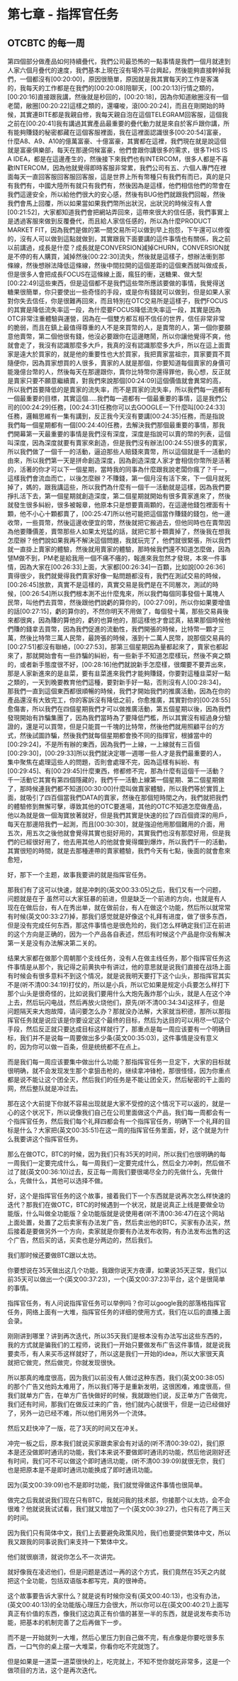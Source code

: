 # 第七章 - 指挥官任务

## OTCBTC 的每一周

第四個部分做產品如何持續疊代，我們公司最恐怖的一點事情是我們一個月就達到人家六個月疊代的速度，我們基本上現在沒有場外平台興起，然後能夠直接幹掉我們，一個都沒有[00:20:00]，原因很簡單，原因就是我其實每天的工作是客滿的，我每天的工作都是在我們的[00:20:08]陪聊天，[00:20:13]行情之類的，[00:20:16]直接跟我講，然後就是秒回的，[00:20:18]，因為你知道敝圈沒有一個老闆，敝圈[00:20:22]這樣之類的，還囉唆，滾[00:20:24]，而且在剛開始的時候，其實連BITE都是我親自修，我每天親自泡在這個TELEGRAM回客服，這個我之前在[00:20:41]我有講過其實產品最重要的疊代動力就是來自於客戶跟你講，所有能夠賺錢的秘密都藏在這個客服裡面，我在這裡面認識很多[00:20:54]富豪，什麼A8、A9、A10的億萬富豪、十億富豪，其實都在這裡，我們現在就是說這個就是富豪俱樂部，每天在那邊伺候富豪，他們會跟你講很多的需求，很多THIS  IS A  IDEA，都是在這邊產生的，然後接下來我們也有INTERCOM，很多人都是不喜歡INTERCOM，因為他就覺得即時客服非常累，我們公司有五、六個人專門在裡面每天一直回客服回客服回客服，這是世界上所有幣種只有我們有而已，真的是只有我們有，中國大陸所有就只有我們有，然後因為是這樣，他們相信他們的幣會在我們這邊安全，所以給他們很大的安心感，然後有BUG他們就跟我們回報，然後我們會馬上回覆，所以如果當如果我們幣所出狀況，出狀況的時候沒有人會[00:21:52]，大家都知道我們會把網站弄回來，這帶來很大的信任感，我們事實上是透過客服來做到反覆疊代，而且給人家信任感的，所以為什麼PRODUCT  MARKET  FIT，因為我們是做的第一間交易所可以做到早上抱怨，下午還可以修復的，沒有人可以做到這點就做到，其實跟我下面要講的這件事情也有關係，我之前以前講過，成長是什麼？成長就是CONVERSION減掉CHURN，CONVERSION就是不停的有人購買，減掉然後[00:22:30]流失，然後就是這樣子，想辦法衝到那條線，然後想辦法降低這條線，然後中間拉開的這個差距的這個東西就叫做成長，但是很多人會把成長FOCUS在這條線上面，瘋狂的衝，送糖果、做大型[00:22:49]這些東西，但是這個都不是我們這些幣所應該要做的事情，我覺得送糖果很簡單，你只要使出一些奇怪的手段，或是你有錢就可以做到，但是如果人家對你失去信任，你是很難再回來，而且特別在OTC交易所是這樣子，我們FOCUS的其實是降低流失率這一段，為什麼要FOCUS降低流失率這一段，其實是因為OTC非常注重體驗與運營，因為在一個雙方都互相不信任的世界，信任非常非常的脆弱，而且在鎮上最值得尊重的人不是來買幣的人，是賣幣的人，第一個你要願意他賣幣，第二個他很有錢，他沒必要跟你在這邊瞎鬧，所以你讓他覺得不爽，他就會走了，我沒有認識那麼多大戶，我真的沒有認識那麼多大戶，所以在這上面賣家是遠大於買家的，就是他的重要性也大於買家，我把賣家當祖宗，買家要買不買隨便你，因為買家想買的人很多，賣家的人就是那個，你要知道每個賣家的身價可能幾億台幣的人，然後每天在那邊跟你，賣你比特幣你還得罪他，我心想，反正就是賣家只要不願意繼續賣，對我們來說那個[00:24:09]這個價值就會異常的高，所以我們首要降低的是賣家的流失率，而不是買家的流失率，所以我們每一週都有一個最重要的目標，其實這個.....我們每一週都有一個最重要的事情，這是我們公司的[00:24:29]任務，[00:24:31]任務你可以去GOOGLE一下什麼叫[00:24:33]任務，邏輯思維有一集有講到，反正我今天沒有要講[00:24:35]任務，而是指說我們每一個星期都有一個[00:24:40]任務，去解決我們那個最重要的事情，那我們開幕第一天最重要的事情是我們沒有深度，深度是指說可以賣的幣的列表，這個叫深度，因為深度就要有賣家來創造，但是我們沒有辦法[00:24:55]很多的賣家，所以我們做了一個千一的活動，逼迫那些人賠錢來賣幣，所以這個就是千一活動的由來，所以我們第一天是拼命創造深度，因為創造深度人家才會相信你幣所是活著的，活著的你才可以下一個星期，當時我的同事為什麼跟我說老闆你瘋了？千一，這樣我們會流血而亡，以後怎麼辦？不賺錢，第一個月沒有活下來，下一個月就死掉了，媽的，跟我講這些，所以我們為什麼有一個千一活動就是這樣，因為我們要掙扎活下去，第一個星期就創造深度，第二個星期就開始有很多賣家進來了，然後就發生很多糾紛，很多被報章，他原本只是想要賣兩顆的，在這邊他錢包裡面有十顆，他不小心十顆都賣了，[00:25:47]所以他可能把這個當作賺錢的錢包，他一邊收幣，一些買幣，然後這邊收便宜的幣，然後就把它搬過去，但他同時也在賣幣因為他要賺價差，賣幣那些人如果太兇猛的話，就把它那十顆賣掉了，然後我在想我怎麼辦？他們說如果我再不解決這個問題，我就玩完了，他們就很緊張，所以我們就一直掛上賣家的體驗，然後就用賣家的體驗，那時候我們還不知道怎麼做，因為턜M做不到，PM老是給我用一個不痛不癢的，報進來我忽然才發現，本來一件事情，因為大家在[00:26:33]上面，大家都[00:26:34]一百顆，比如說[00:26:36]賣得很少，我們就覺得我們賣家好像一點問題都沒有，我們在測試交易的時候，[00:26:45]放款，真實不是這樣的，真實交易是我們是在不同層次，測試的時候，[00:26:54]所以我們根本測不出什麼鬼來，所以我們每個同事發個十萬塊人民幣，叫他們去買幣，然後跟他們說虧的算你的，[00:27:09]，所以你如果要增值的話[00:27:15]，虧的算你的，不然你明天不用做了，每個發十萬，那些交易員後來都很爽，因為賺的算他的，虧的也算他的，那這樣他才會認真，結果那個時候他們賺的錢拿去買幣，因為我們促進的流動性，我們開張的時候，比特幣一顆才三萬，然後比特幣三萬人民幣，最誇張的時候，漲到十二萬人民幣，說那個交易員的[00:27:51]都沒有聯絡，[00:27:53]，那第三個星期因為量都起來了，賣家也都起來了，那就開始會有一些詐騙的糾紛，有一些新手不知道怎麼樣玩，然後不爽之類的，或者新手態度很不好，[00:28:16]他們就說新手怎麼樣，很爛要不要弄出來，那是人家新進來的是韭菜，要有韭菜進來我們才能夠賺錢，你要對這種韭菜好一點之類的，一天到晚要教育他們這種，要對新手好一點，否則沒有人[00:28:34]，那我們一直到這個東西都很順暢的時候，我們才開始我們的推廣活動，因為在你的產品還沒有大致完工，你的客訴沒有降低之前，你愈推廣，其實對你的[00:28:55]愈傷害，所以我們在四個星期我們才可以做推廣活動，第五個星期以後，因為我們發現開始有詐騙集團了，因為我們當時為了要降低門檻，所以其實沒有經過身分驗證的，還是可以買幣，但是只能買一千塊的比特幣，然後他們就用照顧平台的方式，然後試圖詐騙，然後我們就每個星期都會換不同的指揮官，根據當中的[00:29:24]，不是所有辦的東西，因為我們一上線，一上線就有三百個[00:29:30]，[00:29:33]所以我們就決定哪一週哪一些人才是我們最重要的人，集中聚焦在處理這些人的問題，否則會處理不完，因為這樣有糾紛、有[00:29:45]、有[00:29:45]什麼東西，修都修不完，那為什麼有這個千一活動？千一活動它其實有第四個隱藏的，我們千一活動上線第一個星期、第二個星期做了，那時候連我們都不知道[00:30:00]什麼叫做賣家體驗，所以我們等於實質上面，就吸引了四百個當我們DATA的賣家，然後在那個短時間之內，我們就把我們的體驗修到無懈可擊，導致其他的OTC要進場，其他的OTC不知道怎麼做產品，他以為就是做一個淘寶放著就好，但是我們其實是快速的拉了四百個資深的用戶，每天在那邊陪我們一起測，而且[00:30:30]，就是強迫他用那個難用的介面，用五次，用五次之後他就會覺得其實也挺好用的，其實我們也沒有那麼好用，但是我們的已經很好用了，他去用其他人的他就會覺得爛到爆炸，所以我們千一的活動，其實很短的時間，就是去那種連帶的賣家體驗，我們今天有七點，後面的就會愈來愈短，


好，那下一个主题，故事我要讲的就是指挥官任务。

那我们有了这可以快速，就是冲刺的(英文00:33:05)之后，我们又有一个问题，问题就是在于 虽然可以大家狂暴的前进，但是缺乏一个前进的方向，也就是有人现在在做后台，有人在秀出单，就在做前台，有人在做这个功能，然后所以就常常有时候(英文00:33:27)掉，那我们感觉就是好像这个礼拜有进度，做了很多东西，但是没有完成任何东西，那这件事情也是很危险的，我们怎么样确定我们正在前进的这个方向是正确的，因为一个产品各自表述，然后有时候这个产品是你没有解决第一关是没有办法解决第二关的。

结果大家都在做那个周朝那个支线任务，没有人在做主线任务，那个指挥官任务这件事情是从那个，我记得之前黄执中有讲过，他的意思就是说我们直接在战场上面有时候会有很多意料不到这个情况，就是说我明天要打下这个山头，那指挥官其实不是(听不清00:34:19)打仗的，所以是小兵，所以它如果是规定小兵要怎么样打下那个山头是很奇怪的，比如说我们要用什么大炮先轰炸那个山头，就是人在这个冲上去，然后玩闪电战，然后再放火烧他们，原先(听不清00:34:34)这样子，但是问题隔天来大炮故障，请问要怎么办？那就没办法解，大家就当积德，那所以那指挥官任务就是说应该是你要设定这个最终的目标，然后为达目的可以用尽一切这个手段，然后反正就只要达成目标这样就行了，那重点是每一周应该要有一个明确目标，我们并不是说每一周要做出多少条(英文00:35:03)，这件事情是没有意义的，因为你可以做一百条，但是统统都不在点上。

而是我们每一周应该要集中做出什么功能？那指挥官任务一旦定下，大家的目标就很明确，就不会发现发生那个拿狙击枪的，继续拿冲锋枪，那很怪怪，因为你重点都是说不能让这个团全灭，然后我们的任务是不能让团全灭，然后秘密的干上面的网，然后整队就是冲过去。

那在这个大前提下你就不容易出现就是大家不受控的这个情况下可以返的，就是一心的这个状况下，所以说像我们自己在公司里面做这个产品，我们每一周都会有一个指挥官任务，然后我们每个礼拜四都会有一个指挥官任务，明确下一个礼拜的目标是什么？大家把(英文00:35:51)在这一周的指挥官任务里面，好，这个就是为什么我要讲这个指挥官任务。

那么在做OTC，BTC的时候，因为我们只有35天的时间，所以我们也很明确的每一周我们一定要完成什么，每一周我们一定要完成什么，然后全力冲刺，然后做不过了就(英文00:36:10)过去，反正每一周我们要很竭尽全力的先做什么，先做什么，先做什么，其他可以选择不做。

好，这个是指挥官任务的这个故事，接着我们下一个东西就是说再次怎么样快速的迭代？那我们在做OTC，BTC的时候遇到一个状况，就是说真正上线是要做全功能版，什么叫做全功能版？全功能版就是说使用者(听不清00:36:47)在这个网站上面处置，处置了之后卖家有办法发广告，然后卖出他的BTC，买家有办法买，然后接着是要做另外一个方向，卖家就是你要有办法发布收购，有办法发布出售的这个广告，然后买的话，买卖也是分两边的，然后我们。

我们那时候还要做BTC跟以太坊。

你要想说在35天做出这几个功能，我跟你说天方夜谭，如果说35天正常，我们以前35天可以做出一个(英文00:37:23)，一个(英文00:37:23)平台，这个是很简单的事情。

指挥官任务，有人问说指挥官任务可以举例吗？你可以google我的部落格指挥官任务，网络上面有一大堆，指挥官任务的详细的使用方式，我们在以后的直播上面会录。

刚刚讲到哪里？讲到再次迭代，所以35天我们是根本没有办法写出这些东西的，我的方式就是骗我们的工程师，说我们一开始只要做发布广告这件事情，就是说我要卖币，有人来买币这样就好了，所以这是我们一开始的idea，所以大家很天真就把它做完，然后做完，你就发现很快。

所以那真的难度很高，因为我们以前没有人做过这种东西，我们(英文00:38:05)的那个广告又他妈太难用了，所以我们等于是重新发明，这很困难，难度很高，但我们就单方广告，在单方广告快做好的时候，我就跟他们说，反正单方广告做完，我们还有时间，那我们在做反过来的广告，他们就内心就很干，但是一边已经做好了，另外一边已经不难，所以他们用另外一个流体。

然后又赶快冲了一版，花了3天的时间又在冲关。

冲完一板之后，原本我们就说买家跟卖家会有对话的(听不清00:39:02)，我们原本是还没做即时通讯的功能，我们本来说不要做即时通讯的功能，然后他说刚好还有时间，我们可不可以做这个即时通讯功能，(听不清00:39:09)就很无奈，我们也是把原本是不是即时通讯功能换成了即时通讯功能。

因为(英文00:39:09)也不是即时功能，我们就觉得做这件事情也很简单。

做完之后我就说我们现在只有BTC，我就问我的技术部，你接那个以太坊，会不会很难？他就说我试试看，我们就又增加了一个(英文00:39:27)，也只有花了两三天的时间。

因为我们只有简体中文，我们上去要避免政策风险，我们也要提供繁体中文，所以我又跟我的同事说我们来支持一下繁体中文。

他们就很崩溃，就说你怎么不一次讲完。

就好像我在凌迟他们，但是问题是透过一再的这个方式，我们竟然在35天之内就把这个全功能，包括双语版本都写完，真的很神奇。

这个故事要告诉大家什么？就是说有时候你没有(英文00:40:13)，也没有办法，(英文00:40:13)的全功能版心理压力会很大，所以你可以在(英文00:40:21)上面写真正有价值的东西，像我们这边真正有价值的甚至一半的东西，就是说发布卖币功能，把基本的机制完善了之后再做下一步。

而不是一开始就列一大堆，然后心里压力到自己做不完，有点像是你要吃很多东西，一口气你的桌上摆一大堆菜，你看你吃不完就饱了。

但是如果是一道菜一道菜很快的上，吃完就上，不知不觉你就吃非常多，这是一个做项目的方法，这个是再次迭代。
